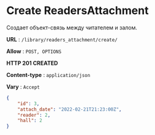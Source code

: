 # Create ReadersAttachment

Создает объект-связь между читателем и залом.

**URL** : `/library/readers_attachment/create/`

**Allow** : `POST, OPTIONS`

**HTTP 201 CREATED**

**Content-type** : `application/json`

**Vary** : `Accept`

```json
{
    "id": 3,
    "attach_date": "2022-02-21T21:23:00Z",
    "reader": 2,
    "hall": 2
}
```